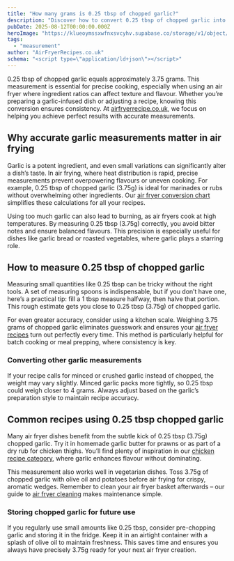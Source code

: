 ```yaml
---
title: "How many grams is 0.25 tbsp of chopped garlic?"
description: "Discover how to convert 0.25 tbsp of chopped garlic into grams for precise air fryer cooking. Get accurate measurements in seconds!"
pubDate: 2025-08-12T00:00:00.000Z
heroImage: "https://klueoymssxwfnxsvcyhv.supabase.co/storage/v1/object/public/md/how-many-grams-is-0-25-tbsp-chopped-garlic-97373de9.webp"
tags:
  - "measurement"
author: "AirFryerRecipes.co.uk"
schema: "<script type=\"application/ld+json\"></script>"
---
```


<p>0.25 tbsp of chopped garlic equals approximately 3.75 grams. This measurement is essential for precise cooking, especially when using an air fryer where ingredient ratios can affect texture and flavour. Whether you’re preparing a garlic-infused dish or adjusting a recipe, knowing this conversion ensures consistency. At <a href=https://www.airfryerrecipe.co.uk/>airfryerrecipe.co.uk</a>, we focus on helping you achieve perfect results with accurate measurements.</p>

<h2>Why accurate garlic measurements matter in air frying</h2>
<p>Garlic is a potent ingredient, and even small variations can significantly alter a dish’s taste. In air frying, where heat distribution is rapid, precise measurements prevent overpowering flavours or uneven cooking. For example, 0.25 tbsp of chopped garlic (3.75g) is ideal for marinades or rubs without overwhelming other ingredients. Our <a href=https://www.airfryerrecipe.co.uk/air-fryer-conversion-chart>air fryer conversion chart</a> simplifies these calculations for all your recipes.</p>
<p>Using too much garlic can also lead to burning, as air fryers cook at high temperatures. By measuring 0.25 tbsp (3.75g) correctly, you avoid bitter notes and ensure balanced flavours. This precision is especially useful for dishes like garlic bread or roasted vegetables, where garlic plays a starring role.</p>

<h2>How to measure 0.25 tbsp of chopped garlic</h2>
<p>Measuring small quantities like 0.25 tbsp can be tricky without the right tools. A set of measuring spoons is indispensable, but if you don’t have one, here’s a practical tip: fill a 1 tbsp measure halfway, then halve that portion. This rough estimate gets you close to 0.25 tbsp (3.75g) of chopped garlic.</p>
<p>For even greater accuracy, consider using a kitchen scale. Weighing 3.75 grams of chopped garlic eliminates guesswork and ensures your <a href=https://www.airfryerrecipe.co.uk/recipes>air fryer recipes</a> turn out perfectly every time. This method is particularly helpful for batch cooking or meal prepping, where consistency is key.</p>

<h3>Converting other garlic measurements</h3>
<p>If your recipe calls for minced or crushed garlic instead of chopped, the weight may vary slightly. Minced garlic packs more tightly, so 0.25 tbsp could weigh closer to 4 grams. Always adjust based on the garlic’s preparation style to maintain recipe accuracy.</p>

<h2>Common recipes using 0.25 tbsp chopped garlic</h2>
<p>Many air fryer dishes benefit from the subtle kick of 0.25 tbsp (3.75g) chopped garlic. Try it in homemade garlic butter for prawns or as part of a dry rub for chicken thighs. You’ll find plenty of inspiration in our <a href=https://www.airfryerrecipe.co.uk/recipe-category/chicken>chicken recipe category</a>, where garlic enhances flavour without dominating.</p>
<p>This measurement also works well in vegetarian dishes. Toss 3.75g of chopped garlic with olive oil and potatoes before air frying for crispy, aromatic wedges. Remember to clean your air fryer basket afterwards – our guide to <a href=https://www.airfryerrecipe.co.uk/air-fryer-cleaner>air fryer cleaning</a> makes maintenance simple.</p>

<h3>Storing chopped garlic for future use</h3>
<p>If you regularly use small amounts like 0.25 tbsp, consider pre-chopping garlic and storing it in the fridge. Keep it in an airtight container with a splash of olive oil to maintain freshness. This saves time and ensures you always have precisely 3.75g ready for your next air fryer creation.</p>